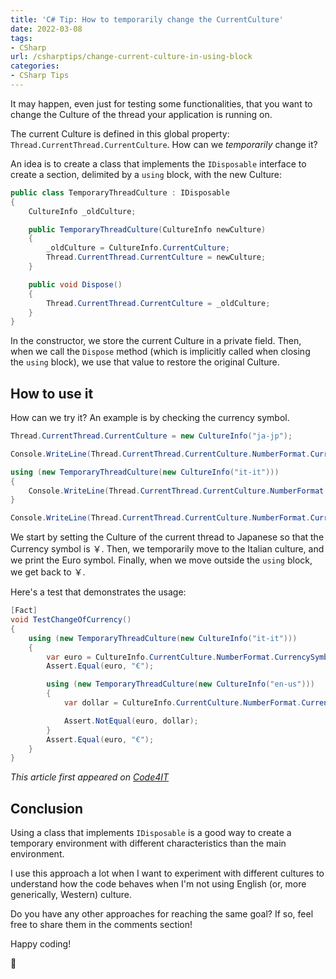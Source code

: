 ```yaml
---
title: 'C# Tip: How to temporarily change the CurrentCulture'
date: 2022-03-08
tags:
- CSharp
url: /csharptips/change-current-culture-in-using-block
categories:
- CSharp Tips
---
```


It may happen, even just for testing some functionalities, that you want to change the Culture of the thread your application is running on.

The current Culture is defined in this global property: `Thread.CurrentThread.CurrentCulture`. How can we _temporarily_ change it?

An idea is to create a class that implements the `IDisposable` interface to create a section, delimited by a `using` block, with the new Culture:

```cs
public class TemporaryThreadCulture : IDisposable
{
	CultureInfo _oldCulture;

	public TemporaryThreadCulture(CultureInfo newCulture)
	{
		_oldCulture = CultureInfo.CurrentCulture;
		Thread.CurrentThread.CurrentCulture = newCulture;
	}

	public void Dispose()
	{
		Thread.CurrentThread.CurrentCulture = _oldCulture;
	}
}
```

In the constructor, we store the current Culture in a private field. Then, when we call the `Dispose` method (which is implicitly called when closing the `using` block), we use that value to restore the original Culture.

## How to use it

How can we try it? An example is by checking the currency symbol.

```cs
Thread.CurrentThread.CurrentCulture = new CultureInfo("ja-jp");

Console.WriteLine(Thread.CurrentThread.CurrentCulture.NumberFormat.CurrencySymbol); //￥

using (new TemporaryThreadCulture(new CultureInfo("it-it")))
{
	Console.WriteLine(Thread.CurrentThread.CurrentCulture.NumberFormat.CurrencySymbol);//€
}

Console.WriteLine(Thread.CurrentThread.CurrentCulture.NumberFormat.CurrencySymbol); //￥
```

We start by setting the Culture of the current thread to Japanese so that the Currency symbol is ￥. Then, we temporarily move to the Italian culture, and we print the Euro symbol. Finally, when we move outside the `using` block, we get back to ￥.

Here's a test that demonstrates the usage:

```cs
[Fact]
void TestChangeOfCurrency()
{
	using (new TemporaryThreadCulture(new CultureInfo("it-it")))
	{
		var euro = CultureInfo.CurrentCulture.NumberFormat.CurrencySymbol;
		Assert.Equal(euro, "€");

		using (new TemporaryThreadCulture(new CultureInfo("en-us")))
		{
			var dollar = CultureInfo.CurrentCulture.NumberFormat.CurrencySymbol;

			Assert.NotEqual(euro, dollar);
		}
		Assert.Equal(euro, "€");
	}
}
```

_This article first appeared on [Code4IT](https://www.code4it.dev/)_

## Conclusion

Using a class that implements `IDisposable` is a good way to create a temporary environment with different characteristics than the main environment.

I use this approach a lot when I want to experiment with different cultures to understand how the code behaves when I'm not using English (or, more generically, Western) culture.

Do you have any other approaches for reaching the same goal? If so, feel free to share them in the comments section!

Happy coding!

🐧
